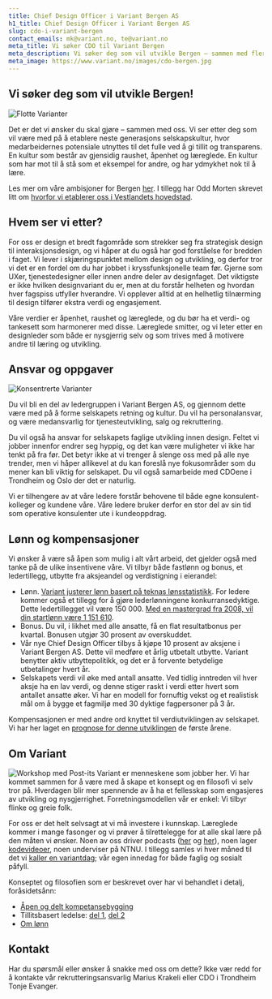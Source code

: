 ```yaml
---
title: Chief Design Officer i Variant Bergen AS
h1_title: Chief Design Officer i Variant Bergen AS
slug: cdo-i-variant-bergen
contact_emails: mk@variant.no, te@variant.no
meta_title: Vi søker CDO til Variant Bergen
meta_description: Vi søker deg som vil utvikle Bergen – sammen med flere og sammen med oss!
meta_image: https://www.variant.no/images/cdo-bergen.jpg
---
```


## Vi søker deg som vil utvikle Bergen!

![Flotte Varianter](/images/design-takterasse.png)

Det er det vi ønsker du skal gjøre – sammen med oss. Vi ser etter deg som vil være med på å etablere neste generasjons selskapskultur, hvor medarbeidernes potensiale utnyttes til det fulle ved å gi tillit og transparens. En kultur som består av gjensidig raushet, åpenhet og læreglede. En kultur som har mot til å stå som et eksempel for andre, og har ydmykhet nok til å lære.

Les mer om våre ambisjoner for Bergen [her](https://variant.no/bergen). I tillegg har Odd Morten skrevet litt om [hvorfor vi etablerer oss i Vestlandets hovedstad](https://blog.variant.no/hallaisen-bergen-d88c7b976ef4).

## Hvem ser vi etter?

For oss er design et bredt fagområde som strekker seg fra strategisk design til interaksjonsdesign, og vi håper at du også har god forståelse for bredden i faget. Vi lever i skjæringspunktet mellom design og utvikling, og derfor tror vi det er en fordel om du har jobbet i kryssfunksjonelle team før. Gjerne som UXer, tjenestedesigner eller innen andre deler av designfaget. Det viktigste er ikke hvilken designvariant du er, men at du forstår helheten og hvordan hver fagspiss utfyller hverandre. Vi opplever alltid at en helhetlig tilnærming til design tilfører ekstra verdi og engasjement.

Våre verdier er åpenhet, raushet og læreglede, og du bør ha et verdi- og tankesett som harmonerer med disse. Læreglede smitter, og vi leter etter en designleder som både er nysgjerrig selv og som trives med å motivere andre til læring og utvikling.

## Ansvar og oppgaver

<div class="left blob1"><img alt="Konsentrerte Varianter" src="/images/design-konsentrert.png"/></div>

Du vil bli en del av ledergruppen i Variant Bergen AS, og gjennom dette være med på å forme selskapets retning og kultur. Du vil ha personalansvar, og være medansvarlig for tjenesteutvikling, salg og rekruttering.

Du vil også ha ansvar for selskapets faglige utvikling innen design. Feltet vi jobber innenfor endrer seg hyppig, og det kan være muligheter vi ikke har tenkt på fra før. Det betyr ikke at vi trenger å slenge oss med på alle nye trender, men vi håper allikevel at du kan foreslå nye fokusområder som du mener kan bli viktig for selskapet. Du vil også samarbeide med CDOene i Trondheim og Oslo der det er naturlig.

Vi er tilhengere av at våre ledere forstår behovene til både egne konsulent-kolleger og kundene våre. Våre ledere bruker derfor en stor del av sin tid som operative konsulenter ute i kundeoppdrag.

## Lønn og kompensasjoner

Vi ønsker å være så åpen som mulig i alt vårt arbeid, det gjelder også med tanke på de ulike insentivene våre. Vi tilbyr både fastlønn og bonus, et ledertillegg, utbytte fra aksjeandel og verdistigning i eierandel:

- Lønn. [Variant justerer lønn basert på teknas lønsstatistikk](/kalkulator). For ledere kommer også et tillegg for å gjøre lederlønningene konkurransedyktige. Dette ledertillegget vil være 150 000. [Med en mastergrad fra 2008, vil din startlønn være 1 151 610](/kalkulator?year=2008&degree=masters&addition=150000).
- Bonus. Du vil, i likhet med alle ansatte, få en flat resultatbonus per kvartal. Bonusen utgjør 30 prosent av overskuddet.
- Vår nye Chief Design Officer tilbys å kjøpe 10 prosent av aksjene i Variant Bergen AS. Dette vil medføre et årlig utbetalt utbytte. Variant benytter aktiv utbyttepolitikk, og det er å forvente betydelige utbetalinger hvert år.
- Selskapets verdi vil øke med antall ansatte. Ved tidlig inntreden vil hver aksje ha en lav verdi, og denne stiger raskt i verdi etter hvert som antallet ansatte øker. Vi har en modell for fornuftig vekst og et realistisk mål om å bygge et fagmiljø med 30 dyktige fagpersoner på 3 år.

Kompensasjonen er med andre ord knyttet til verdiutviklingen av selskapet. Vi har her laget en [prognose for denne utviklingen](/bergen/verdiutvikling) de første årene.

## Om Variant

![Workshop med Post-its](/images/design-workshop.png)
Variant er menneskene som jobber her. Vi har kommet sammen for å være med å skape et konsept og en filosofi vi selv tror på. Hverdagen blir mer spennende av å ha et fellesskap som engasjeres av utvikling og nysgjerrighet. Forretningsmodellen vår er enkel: Vi tilbyr flinke og greie folk.

For oss er det helt selvsagt at vi må investere i kunnskap. Læreglede kommer i mange fasonger og vi prøver å tilrettelegge for at alle skal lære på den måten vi ønsker. Noen av oss driver podcasts ([her](http://bartjs.io/tag/podcast-episode/) og [her](https://kortslutning.fun/)), noen lager [kodevideoer](https://youtube.com/kodesnutt), noen underviser på NTNU. I tillegg samles vi hver måned til det vi [kaller en variantdag](https://blog.variant.no/tagged/variantdag); vår egen innedag for både faglig og sosialt påfyll.

Konseptet og filosofien som er beskrevet over har vi behandlet i detalj, foråsidetsånn:

- [Åpen og delt kompetansebygging](https://blog.variant.no/aapen-og-delt-kompetansebygging-c229771eee93)
- Tillitsbasert ledelse: [del 1](https://blog.variant.no/tillitsbasert-ledelse-del-1-hva-og-hvorfor-86f6aa485cf9), [del 2](https://blog.variant.no/tillitsbasert-ledelse-del-2-sette-retning-449452fcc6a6)
- [Om lønn](https://blog.variant.no/bonusutbetaling-og-l%C3%B8nnsjusteringer-c6d340f0a6d)

## Kontakt

Har du spørsmål eller ønsker å snakke med oss om dette? Ikke vær redd for å kontakte vår rekrutteringsansvarlig Marius Krakeli eller CDO i Trondheim Tonje Evanger.
